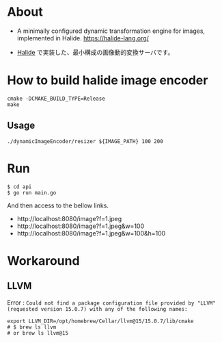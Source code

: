 # About

- A minimally configured dynamic transformation engine for images, implemented in Halide. https://halide-lang.org/

- [Halide](https://halide-lang.org/) で実装した、最小構成の画像動的変換サーバです。

# How to build halide image encoder

```shell
cmake -DCMAKE_BUILD_TYPE=Release
make
```

## Usage

```shell
./dynamicImageEncoder/resizer ${IMAGE_PATH} 100 200
```

# Run

```shell
$ cd api
$ go run main.go
```

And then access to the bellow links.

- http://localhost:8080/image?f=1.jpeg
- http://localhost:8080/image?f=1.jpeg&w=100
- http://localhost:8080/image?f=1.jpeg&w=100&h=100

# Workaround

## LLVM

Error : `Could not find a package configuration file provided by "LLVM" (requested
  version 15.0.7) with any of the following names:`

```shell
export LLVM_DIR=/opt/homebrew/Cellar/llvm@15/15.0.7/lib/cmake
# $ brew ls llvm
# or brew ls llvm@15
```

